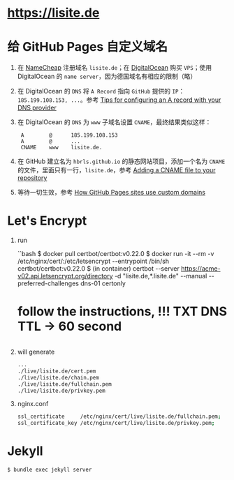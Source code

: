 # https://lisite.de

# 给 GitHub Pages 自定义域名

1. 在 [NameCheap](https://www.namecheap.com/) 注册域名 `lisite.de`；在 [DigitalOcean](https://www.digitalocean.com/) 购买 `VPS`；使用 DigitalOcean 的 `name server`，因为德国域名有相应的限制（略）

2. 在 DigitalOcean 的 `DNS` 将 `A Record` 指向 `GitHub` 提供的 `IP`：`185.199.108.153, ...`。参考 [Tips for configuring an A record with your DNS provider](https://help.github.com/articles/tips-for-configuring-an-a-record-with-your-dns-provider/)

3. 在 DigitalOcean 的 `DNS` 为 `www` 子域名设置 `CNAME`，最终结果类似这样：

        A        @      185.199.108.153
        A        @      ...
        CNAME    www    lisite.de.

4. 在 GitHub 建立名为 `hbrls.github.io` 的静态网站项目，添加一个名为 `CNAME` 的文件，里面只有一行，`lisite.de`，参考 [Adding a CNAME file to your repository](https://help.github.com/articles/adding-a-cname-file-to-your-repository/)

5. 等待一切生效，参考 [How GitHub Pages sites use custom domains](https://help.github.com/articles/about-custom-domains-for-github-pages-sites/#how-github-pages-sites-use-custom-domains)

# Let's Encrypt

1. run 

    ``bash
    $ docker pull certbot/certbot:v0.22.0
    $ docker run -it --rm -v /etc/nginx/cert/:/etc/letsencrypt --entrypoint /bin/sh certbot/certbot:v0.22.0
    $ (in container) certbot --server https://acme-v02.api.letsencrypt.org/directory -d "lisite.de,*.lisite.de" --manual --preferred-challenges dns-01 certonly
    # follow the instructions, !!! TXT DNS TTL -> 60 second 
    ```
2. will generate

    ```bash
    ...
    ./live/lisite.de/cert.pem
    ./live/lisite.de/chain.pem
    ./live/lisite.de/fullchain.pem
    ./live/lisite.de/privkey.pem
    ```

3. nginx.conf

    ```bash
    ssl_certificate     /etc/nginx/cert/live/lisite.de/fullchain.pem;
    ssl_certificate_key /etc/nginx/cert/live/lisite.de/privkey.pem;
    ```

# Jekyll

```bash
$ bundle exec jekyll server
```
